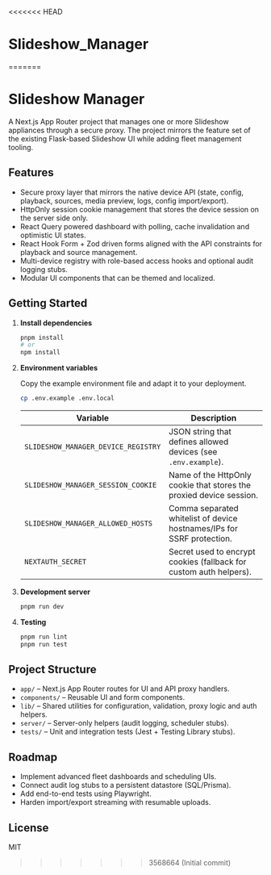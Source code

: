 <<<<<<< HEAD
# Slideshow_Manager
=======
# Slideshow Manager

A Next.js App Router project that manages one or more Slideshow appliances through a secure proxy. The project mirrors the feature set of the existing Flask-based Slideshow UI while adding fleet management tooling.

## Features

- Secure proxy layer that mirrors the native device API (state, config, playback, sources, media preview, logs, config import/export).
- HttpOnly session cookie management that stores the device session on the server side only.
- React Query powered dashboard with polling, cache invalidation and optimistic UI states.
- React Hook Form + Zod driven forms aligned with the API constraints for playback and source management.
- Multi-device registry with role-based access hooks and optional audit logging stubs.
- Modular UI components that can be themed and localized.

## Getting Started

1. **Install dependencies**

   ```bash
   pnpm install
   # or
   npm install
   ```

2. **Environment variables**

   Copy the example environment file and adapt it to your deployment.

   ```bash
   cp .env.example .env.local
   ```

   | Variable | Description |
   | --- | --- |
   | `SLIDESHOW_MANAGER_DEVICE_REGISTRY` | JSON string that defines allowed devices (see `.env.example`). |
   | `SLIDESHOW_MANAGER_SESSION_COOKIE` | Name of the HttpOnly cookie that stores the proxied device session. |
   | `SLIDESHOW_MANAGER_ALLOWED_HOSTS` | Comma separated whitelist of device hostnames/IPs for SSRF protection. |
   | `NEXTAUTH_SECRET` | Secret used to encrypt cookies (fallback for custom auth helpers). |

3. **Development server**

   ```bash
   pnpm run dev
   ```

4. **Testing**

   ```bash
   pnpm run lint
   pnpm run test
   ```

## Project Structure

- `app/` – Next.js App Router routes for UI and API proxy handlers.
- `components/` – Reusable UI and form components.
- `lib/` – Shared utilities for configuration, validation, proxy logic and auth helpers.
- `server/` – Server-only helpers (audit logging, scheduler stubs).
- `tests/` – Unit and integration tests (Jest + Testing Library stubs).

## Roadmap

- Implement advanced fleet dashboards and scheduling UIs.
- Connect audit log stubs to a persistent datastore (SQL/Prisma).
- Add end-to-end tests using Playwright.
- Harden import/export streaming with resumable uploads.

## License

MIT

>>>>>>> 3568664 (Initial commit)
